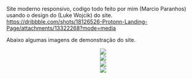 Site moderno responsivo, codigo todo feito por mim (Marcio Paranhos) usando o design do (Luke Wojcik) do site. <br>
https://dribbble.com/shots/18126526-Protonn-Landing-Page/attachments/13322268?mode=media <br>

Abaixo algumas imagens de demonstração do site.

<div align="center">
<img src="https://github.com/TheHeells/Site-moderno/blob/master/img/siteModerno.jpeg" />
</div>
<div align="center">
<img src="https://github.com/TheHeells/Site-moderno/blob/master/img/siteModerno2.jpeg" />
</div>
<div align="center">
<img src="https://github.com/TheHeells/Site-moderno/blob/master/img/siteModerno3.jpeg" />
</div>
<div align="center">
<img src="https://github.com/TheHeells/Site-moderno/blob/master/img/siteModerno4.jpeg" />
</div>
